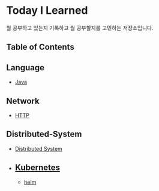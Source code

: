 # Today I Learned

뭘 공부하고 있는지 기록하고 뭘 공부할지를 고민하는 저장소입니다.

## Table of Contents

## Language

- [Java]()

## Network

- [HTTP]()

## Distributed-System

- [Distributed System]()
- [Kubernetes]()
  - 
  - [helm]()